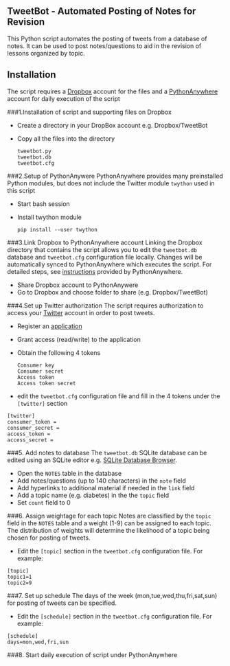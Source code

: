 ## TweetBot - Automated Posting of Notes for Revision
This Python script automates the posting of tweets from a database of notes. It can be used to post notes/questions to aid in the revision of lessons organized by topic.

## Installation
The script requires a [Dropbox](http://www.dropbox.com) account for the files and a [PythonAnywhere](http://www.pythonanywhere.com) account for daily execution of the script

###1.Installation of script and supporting files on Dropbox
- Create a directory in your DropBox account e.g. Dropbox/TweetBot
- Copy all the files into the directory
  
    `tweetbot.py`    
    `tweetbot.db`    
    `tweetbot.cfg`

###2.Setup of PythonAnywere
PythonAnywhere provides many preinstalled Python modules, but does not include the Twitter module `twython` used in this script

- Start bash session
- Install twython module

	`pip install --user twython`

###3.Link Dropbox to PythonAnywhere account
Linking the Dropbox directory that contains the script allows you to edit the `tweetbot.db` database and `tweetbot.cfg` configuration file locally. Changes will be automatically synced to PythonAnywhere which executes the script. For detailed steps, see [instructions](https://www.pythonanywhere.com/wiki/UsingDropbox) provided by PythonAnywhere.

- Share Dropbox account to PythonAnywere
- Go to Dropbox and choose folder to share (e.g. Dropbox/TweetBot)

###4.Set up Twitter authorization
The script requires authorization to access your [Twitter](http://twitter.com) account in order to post tweets.

- Register an [application](https://dev.twitter.com/apps)
- Grant access (read/write) to the application
- Obtain the following 4 tokens

    `Consumer key`    
	`Consumer secret`    
	`Access token`    
	`Access token secret`
   
    
- edit the `tweetbot.cfg` configuration file and fill in the 4 tokens under the `[twitter]` section
```
[twitter]
consumer_token = 
consumer_secret = 
access_token = 
access_secret = 
```

###5. Add notes to database
The `tweetbot.db` SQLite database can be edited using an SQLite editor e.g. [SQLite Database Browser](http://http://sourceforge.net/projects/sqlitebrowser/).

- Open the `NOTES` table in the database
- Add notes/questions (up to 140 characters) in the `note` field
- Add hyperlinks to additional material if needed in the `link` field
- Add a topic name (e.g. diabetes) in the the `topic` field
- Set `count` field to 0

###6. Assign weightage for each topic
Notes are classified by the `topic` field in the `NOTES` table and a weight (1-9) can be assigned to each topic. The distribution of weights will determine the likelihood of a topic being chosen for posting of tweets. 
- Edit the `[topic]` section in the `tweetbot.cfg` configuration file. For example:

```
[topic]
topic1=1    
topic2=9
```

###7. Set up schedule
The days of the week (mon,tue,wed,thu,fri,sat,sun) for posting of tweets can be specified.
- Edit the `[schedule]` section in the `tweetbot.cfg` configuration file. For example:

```
[schedule]   
days=mon,wed,fri,sun
```

###8. Start daily execution of script under PythonAnywhere
    














